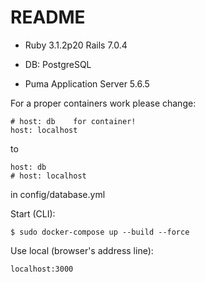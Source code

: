 # README


* Ruby 3.1.2p20 Rails 7.0.4

* DB: PostgreSQL

* Puma Application Server 5.6.5


For a proper containers work please change: 

```
# host: db    for container!
host: localhost
```
to
```
host: db  
# host: localhost
```
in config/database.yml


Start (CLI):

```
$ sudo docker-compose up --build --force
```

Use local (browser's address line):
```
localhost:3000
```
